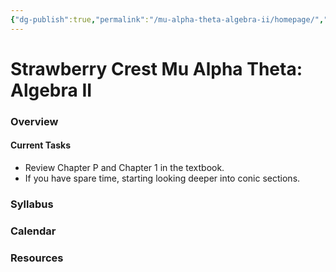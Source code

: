 ```yaml
---
{"dg-publish":true,"permalink":"/mu-alpha-theta-algebra-ii/homepage/","tags":"gardenEntry","dgHomeLink":true,"dgPassFrontmatter":false}
---
```


# Strawberry Crest Mu Alpha Theta: Algebra II

### Overview

#### Current Tasks
- Review Chapter P and Chapter 1 in the textbook.
- If you have spare time, starting looking deeper into conic sections.

### Syllabus

### Calendar

### Resources
